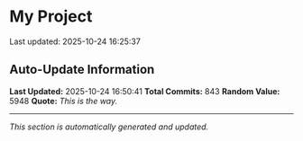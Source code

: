 # My Project


Last updated: 2025-10-24 16:25:37


















































































































































































































































































































































































































































































































































































































































































































































































































































































































































































































































































































































































































































































## Auto-Update Information

**Last Updated:** 2025-10-24 16:50:41
**Total Commits:** 843
**Random Value:** 5948
**Quote:** _This is the way._

---
_This section is automatically generated and updated._